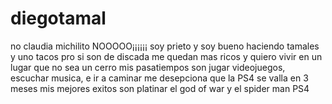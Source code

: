 # diegotamal
no claudia michilito NOOOOO¡¡¡¡¡¡
soy prieto y soy bueno haciendo tamales y uno tacos pro si son de discada me quedan mas ricos y quiero vivir en un lugar que no sea un cerro mis pasatiempos son jugar videojuegos, escuchar musica, e ir a caminar me desepciona que la PS4 se valla en 3 meses mis  mejores exitos son platinar el god of war y el spider man PS4   

